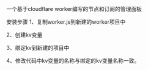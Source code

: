 一个基于cloudflare worker编写的节点和订阅的管理面板

安装步骤
1、复制worker.js到新建的worker项目中

2、创建kv变量

3、绑定kv到新建的项目中

4、修改代码中kv变量的名称与绑定的kv变量名称一致。

